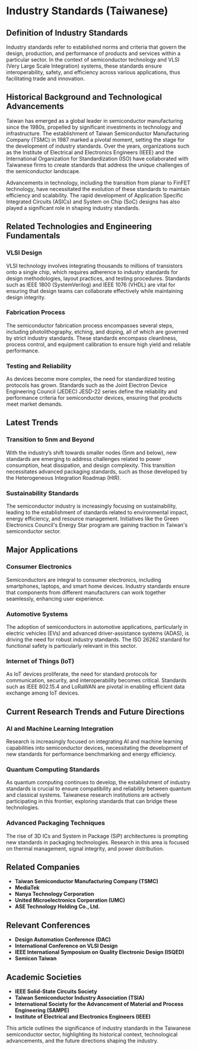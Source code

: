 # Industry Standards (Taiwanese)

## Definition of Industry Standards

Industry standards refer to established norms and criteria that govern the design, production, and performance of products and services within a particular sector. In the context of semiconductor technology and VLSI (Very Large Scale Integration) systems, these standards ensure interoperability, safety, and efficiency across various applications, thus facilitating trade and innovation. 

## Historical Background and Technological Advancements

Taiwan has emerged as a global leader in semiconductor manufacturing since the 1980s, propelled by significant investments in technology and infrastructure. The establishment of Taiwan Semiconductor Manufacturing Company (TSMC) in 1987 marked a pivotal moment, setting the stage for the development of industry standards. Over the years, organizations such as the Institute of Electrical and Electronics Engineers (IEEE) and the International Organization for Standardization (ISO) have collaborated with Taiwanese firms to create standards that address the unique challenges of the semiconductor landscape.

Advancements in technology, including the transition from planar to FinFET technology, have necessitated the evolution of these standards to maintain efficiency and scalability. The rapid development of Application Specific Integrated Circuits (ASICs) and System on Chip (SoC) designs has also played a significant role in shaping industry standards.

## Related Technologies and Engineering Fundamentals

### VLSI Design

VLSI technology involves integrating thousands to millions of transistors onto a single chip, which requires adherence to industry standards for design methodologies, layout practices, and testing procedures. Standards such as IEEE 1800 (SystemVerilog) and IEEE 1076 (VHDL) are vital for ensuring that design teams can collaborate effectively while maintaining design integrity.

### Fabrication Process

The semiconductor fabrication process encompasses several steps, including photolithography, etching, and doping, all of which are governed by strict industry standards. These standards encompass cleanliness, process control, and equipment calibration to ensure high yield and reliable performance.

### Testing and Reliability

As devices become more complex, the need for standardized testing protocols has grown. Standards such as the Joint Electron Device Engineering Council (JEDEC) JESD-22 series define the reliability and performance criteria for semiconductor devices, ensuring that products meet market demands.

## Latest Trends

### Transition to 5nm and Beyond

With the industry’s shift towards smaller nodes (5nm and below), new standards are emerging to address challenges related to power consumption, heat dissipation, and design complexity. This transition necessitates advanced packaging standards, such as those developed by the Heterogeneous Integration Roadmap (HIR).

### Sustainability Standards

The semiconductor industry is increasingly focusing on sustainability, leading to the establishment of standards related to environmental impact, energy efficiency, and resource management. Initiatives like the Green Electronics Council's Energy Star program are gaining traction in Taiwan's semiconductor sector.

## Major Applications

### Consumer Electronics

Semiconductors are integral to consumer electronics, including smartphones, laptops, and smart home devices. Industry standards ensure that components from different manufacturers can work together seamlessly, enhancing user experience.

### Automotive Systems

The adoption of semiconductors in automotive applications, particularly in electric vehicles (EVs) and advanced driver-assistance systems (ADAS), is driving the need for robust industry standards. The ISO 26262 standard for functional safety is particularly relevant in this sector.

### Internet of Things (IoT)

As IoT devices proliferate, the need for standard protocols for communication, security, and interoperability becomes critical. Standards such as IEEE 802.15.4 and LoRaWAN are pivotal in enabling efficient data exchange among IoT devices.

## Current Research Trends and Future Directions

### AI and Machine Learning Integration

Research is increasingly focused on integrating AI and machine learning capabilities into semiconductor devices, necessitating the development of new standards for performance benchmarking and energy efficiency.

### Quantum Computing Standards

As quantum computing continues to develop, the establishment of industry standards is crucial to ensure compatibility and reliability between quantum and classical systems. Taiwanese research institutions are actively participating in this frontier, exploring standards that can bridge these technologies.

### Advanced Packaging Techniques

The rise of 3D ICs and System in Package (SiP) architectures is prompting new standards in packaging technologies. Research in this area is focused on thermal management, signal integrity, and power distribution.

## Related Companies

- **Taiwan Semiconductor Manufacturing Company (TSMC)**
- **MediaTek**
- **Nanya Technology Corporation**
- **United Microelectronics Corporation (UMC)**
- **ASE Technology Holding Co., Ltd.**

## Relevant Conferences

- **Design Automation Conference (DAC)**
- **International Conference on VLSI Design**
- **IEEE International Symposium on Quality Electronic Design (ISQED)**
- **Semicon Taiwan**

## Academic Societies

- **IEEE Solid-State Circuits Society**
- **Taiwan Semiconductor Industry Association (TSIA)**
- **International Society for the Advancement of Material and Process Engineering (SAMPE)**
- **Institute of Electrical and Electronics Engineers (IEEE)**

This article outlines the significance of industry standards in the Taiwanese semiconductor sector, highlighting its historical context, technological advancements, and the future directions shaping the industry.